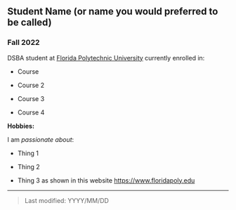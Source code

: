 ## Student Name (or name you would preferred to be called)

### Fall 2022

DSBA student at [Florida Polytechnic University](https://www.floridapoly.edu) currently enrolled in: 

- Course

- Course 2

- Course 3

- Course 4

**Hobbies:**

I am _passionate about_: 

- Thing 1

- Thing 2

- Thing 3 as shown in this website <https://www.floridapoly.edu>

***

> Last modified: YYYY/MM/DD
